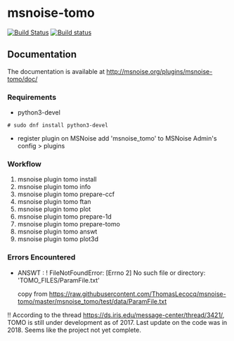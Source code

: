 # msnoise-tomo

[![Build Status](https://travis-ci.org/ThomasLecocq/msnoise-tomo.png)](https://travis-ci.org/ThomasLecocq/msnoise-tomo)
[![Build status](https://ci.appveyor.com/api/projects/status/hkaxi68hikwu6any/branch/master?svg=true)](https://ci.appveyor.com/project/ThomasLecocq/msnoise-tomo/branch/master)

## Documentation

The documentation is available at http://msnoise.org/plugins/msnoise-tomo/doc/

### Requirements

- python3-devel
```
# sudo dnf install python3-devel
```

- register plugin on MSNoise
add 'msnoise_tomo' to MSNoise Admin's config > plugins

### Workflow

1. msnoise plugin tomo install
1. msnoise plugin tomo info
1. msnoise plugin tomo prepare-ccf
1. msnoise plugin tomo ftan
1. msnoise plugin tomo plot
1. msnoise plugin tomo prepare-1d
1. msnoise plugin tomo prepare-tomo
1. msnoise plugin tomo answt
1. msnoise plugin tomo plot3d

### Errors Encountered

- ANSWT : ! FileNotFoundError: [Errno 2] No such file or directory: 'TOMO_FILES/ParamFile.txt'

  copy from https://raw.githubusercontent.com/ThomasLecocq/msnoise-tomo/master/msnoise_tomo/test/data/ParamFile.txt

!! According to the thread https://ds.iris.edu/message-center/thread/3421/, TOMO is still under development as of 2017. Last update on the code was in 2018. Seems like the project not yet complete.

